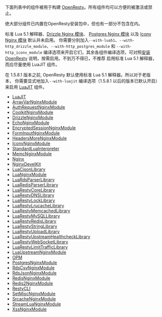 <!---
    @title         Components
    @creator       Yichun Zhang
    @created       2011-06-21 04:24 GMT
--->

下面列表中的组件被用于构建 [OpenResty](openresty.html)。所有组件均可以方便的被激活或禁止。

绝大部分组件已内置在OpenResty安装包中，但也有一部分不包含在内。

标准 Lua 5.1 解释器、[Drizzle Nginx 模块](drizzle-nginx-module.html)、
[Postgres Nginx 模块](postgres-nginx-module.html) 以及 [Iconv Nginx 模块](iconv-nginx-module.html) 默认并未启用。
你需要分别加入`--with-lua51`、`--with-http_drizzle_module`、`--with-http_postgres_module` 和 `--with-http_iconv_module`
编译选项来开启它们，其余各组件编译选项，可对照[安装OpenResty](installation.html) 说明，按需启用。不到万不得已，不推荐
启用标准 Lua 5.1 解释器，而应尽量使用 LuaJIT 组件。

在 1.5.8.1 版本之前, OpenResty 默认使用标准 Lua 5.1 解释器。所以对于老版本，
你需要显式地加入`--with-luajit` 编译选项（1.5.8.1 以后的版本已默认开启）来启用 [LuaJIT](luajit.html) 组件。

* [LuaJIT](luajit.html)
* [ArrayVarNginxModule](array-var-nginx-module.html)
* [AuthRequestNginxModule](auth-request-nginx-module.html)
* [CoolkitNginxModule](coolkit-nginx-module.html)
* [DrizzleNginxModule](drizzle-nginx-module.html)
* [EchoNginxModule](echo-nginx-module.html)
* [EncryptedSessionNginxModule](encrypted-session-nginx-module.html)
* [FormInputNginxModule](form-input-nginx-module.html)
* [HeadersMoreNginxModule](headers-more-nginx-module.html)
* [IconvNginxModule](iconv-nginx-module.html)
* [StandardLuaInterpreter](standard-lua-interpreter.html)
* [MemcNginxModule](memc-nginx-module.html)
* [Nginx](nginx.html)
* [NginxDevelKit](nginx-devel-kit.html)
* [LuaCjsonLibrary](lua-cjson-library.html)
* [LuaNginxModule](lua-nginx-module.html)
* [LuaRdsParserLibrary](lua-rds-parser-library.html)
* [LuaRedisParserLibrary](lua-redis-parser-library.html)
* [LuaRestyCoreLibrary](lua-resty-core-library.html)
* [LuaRestyDNSLibrary](lua-resty-dns-library.html)
* [LuaRestyLockLibrary](lua-resty-lock-library.html)
* [LuaRestyLrucacheLibrary](lua-resty-lrucache-library.html)
* [LuaRestyMemcachedLibrary](lua-resty-memcached-library.html)
* [LuaRestyMySQLLibrary](lua-resty-mysql-library.html)
* [LuaRestyRedisLibrary](lua-resty-redis-library.html)
* [LuaRestyStringLibrary](lua-resty-string-library.html)
* [LuaRestyUploadLibrary](lua-resty-upload-library.html)
* [LuaRestyUpstreamHealthcheckLibrary](lua-resty-upstream-healthcheck-library.html)
* [LuaRestyWebSocketLibrary](lua-resty-web-socket-library.html)
* [LuaRestyLimitTrafficLibrary](https://github.com/openresty/lua-resty-limit-traffic)
* [LuaUpstreamNginxModule](lua-upstream-nginx-module.html)
* [OPM](https://github.com/openresty/opm#readme)
* [PostgresNginxModule](postgres-nginx-module.html)
* [RdsCsvNginxModule](rds-csv-nginx-module.html)
* [RdsJsonNginxModule](rds-json-nginx-module.html)
* [RedisNginxModule](redis-nginx-module.html)
* [Redis2NginxModule](redis-2-nginx-module.html)
* [RestyCLI](resty-cli.html)
* [SetMiscNginxModule](set-misc-nginx-module.html)
* [SrcacheNginxModule](srcache-nginx-module.html)
* [StreamLuaNginxModule](https://github.com/openresty/stream-lua-nginx-module#readme)
* [XssNginxModule](xss-nginx-module.html)

